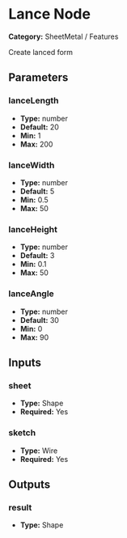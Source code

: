 
# Lance Node

**Category:** SheetMetal / Features

Create lanced form

## Parameters


### lanceLength
- **Type:** number
- **Default:** 20
- **Min:** 1
- **Max:** 200



### lanceWidth
- **Type:** number
- **Default:** 5
- **Min:** 0.5
- **Max:** 50



### lanceHeight
- **Type:** number
- **Default:** 3
- **Min:** 0.1
- **Max:** 50



### lanceAngle
- **Type:** number
- **Default:** 30
- **Min:** 0
- **Max:** 90



## Inputs


### sheet
- **Type:** Shape
- **Required:** Yes



### sketch
- **Type:** Wire
- **Required:** Yes



## Outputs


### result
- **Type:** Shape




